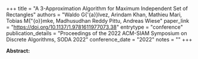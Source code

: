 +++
title = "A 3-Approximation Algorithm for Maximum Independent Set of Rectangles"
authors = "Waldo G{\'{a}}lvez, Arindam Khan, Mathieu Mari, Tobias M{\"{o}}mke, Madhusudhan Reddy Pittu, Andreas Wiese"
paper_link = "https://doi.org/10.1137/1.9781611977073.38"
entrytype = "conference"
publication_details = "Proceedings of the 2022 ACM-SIAM Symposium on Discrete Algorithms,  SODA 2022"
conference_date = "2022"
notes = ""
+++

<b>Abstract:</b>
